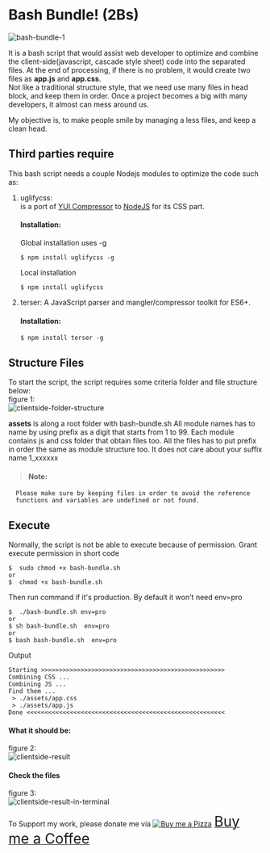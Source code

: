# Bash Bundle! (2Bs)
![bash-bundle-1](https://user-images.githubusercontent.com/227092/76992204-7439e080-697d-11ea-9525-76388ed6d1e8.png)

It is a bash script that would assist web developer to optimize and combine the client-side(javascript, cascade style sheet) code into the separated files. At the end of processing, if there is no problem, it would create two files as **app.js** and **app.css**.\
Not like a traditional structure style, that we need use many files in head block, and keep them in order. 
Once a project becomes a big with many developers, it almost can mess around us.

My objective is, to make people smile by managing a less files, and keep a clean head. 

## Third parties require

This bash script needs a couple Nodejs modules to optimize the code such as:
1. uglifycss: \
    is a port of [YUI Compressor](https://github.com/yui/yuicompressor) to [NodeJS](http://nodejs.org/) for its CSS part.
	#### Installation:
	Global installation uses -g
	```
    $ npm install uglifycss -g
    ```
	Local installation
	```
    $ npm install uglifycss
    ```
	
2. terser: A JavaScript parser and mangler/compressor toolkit for ES6+.
	#### Installation:
	```
    $ npm install terser -g
	```

## Structure Files

To start the script, the script requires some criteria folder and file structure below:\
figure 1:\
![clientside-folder-structure](https://user-images.githubusercontent.com/227092/76994224-a6007680-6980-11ea-96fb-ee6326a8ce1a.png)



**assets** is along a root folder with bash-bundle.sh
All module names has to name by using prefix as a digit that starts from 1 to 99.
Each module contains js and css folder that obtain files too.
All the files has to put prefix in order the same as module structure too.
It does not care about your suffix name 1_xxxxxx

> #### Note:
	  Please make sure by keeping files in order to avoid the reference
	  functions and variables are undefined or not found.

## Execute

Normally, the script is not be able to execute because of permission. Grant execute permission in short code
```
$  sudo chmod +x bash-bundle.sh
or
$  chmod +x bash-bundle.sh

```
Then run command if it's production.
By default it won't need env=pro
```
$  ./bash-bundle.sh env=pro
or
$ sh bash-bundle.sh  env=pro
or
$ bash bash-bundle.sh  env=pro
```
Output
```
Starting >>>>>>>>>>>>>>>>>>>>>>>>>>>>>>>>>>>>>>>>>>>>>>>>>>>
Combining CSS ...
Combining JS ...
Find them ...
 > ./assets/app.css
 > ./assets/app.js
Done <<<<<<<<<<<<<<<<<<<<<<<<<<<<<<<<<<<<<<<<<<<<<<<<<<<<<<<
```

#### What it should be:
figure 2:\
![clientside-result](https://user-images.githubusercontent.com/227092/76994375-db0cc900-6980-11ea-8b13-7f0ce8f616d1.png)

#### Check the files
figure 3:\
![clientside-result-in-terminal](https://user-images.githubusercontent.com/227092/76994330-cb8d8000-6980-11ea-828a-74423e948b72.png)

To Support my work, please donate me via <a class="bmc-button" target="_blank" href="https://www.buymeacoffee.com/sitthykun"><img src="https://cdn.buymeacoffee.com/buttons/bmc-new-btn-logo.svg" alt="Buy me a Pizza"><span style="margin-left:5px;font-size:28px !important;">Buy me a Coffee</span></a>
